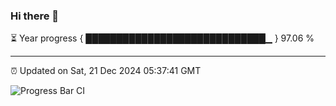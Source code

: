 ### Hi there 👋

⏳ Year progress { █████████████████████████████▁ } 97.06 %

---

⏰ Updated on Sat, 21 Dec 2024 05:37:41 GMT

![Progress Bar CI](https://github.com/IshwaranRudhara/GIT-ACTION/workflows/Progress%20Bar%20CI/badge.svg)
